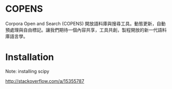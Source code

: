 # COPENS
Corpora Open and Search (COPENS)  開放語料庫與搜尋工具。動態更新，自動預處理與自由標記。讓我們期待一個內容共享，工具共創，製程開放的新一代語料庫語言學。

# Installation
Note: installing scipy

http://stackoverflow.com/a/15355787
